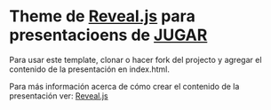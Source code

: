 # Theme de [Reveal.js](https://github.com/hakimel/reveal.js) para presentacioens de [JUGAR](http://www.meetup.com/jugargentina/)

Para usar este template, clonar o hacer fork del projecto y agregar el contenido de la presentación en index.html.

Para más información acerca de cómo crear el contenido de la presentación ver: [Reveal.js](https://github.com/hakimel/reveal.js)
